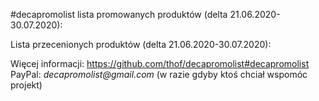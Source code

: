 #decapromolist lista promowanych produktów (delta 21.06.2020-30.07.2020):


Lista przecenionych produktów (delta 21.06.2020-30.07.2020):

Więcej informacji: https://github.com/thof/decapromolist#decapromolist  
PayPal: _decapromolist@gmail.com_ (w razie gdyby ktoś chciał wspomóc projekt)  
